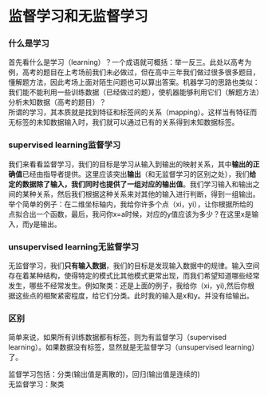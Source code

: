 # 监督学习和无监督学习

### 什么是学习

首先看什么是学习（learning）？一个成语就可概括：举一反三。此处以高考为例，高考的题目在上考场前我们未必做过，但在高中三年我们做过很多很多题目，懂解题方法，因此考场上面对陌生问题也可以算出答案。机器学习的思路也类似：我们能不能利用一些训练数据（已经做过的题），使机器能够利用它们（解题方法）分析未知数据（高考的题目）？  
所谓的学习，其本质就是找到特征和标签间的关系（mapping）。这样当有特征而无标签的未知数据输入时，我们就可以通过已有的关系得到未知数据标签。

### supervised learning监督学习

我们来看看监督学习，我们的目标是学习从输入到输出的映射关系，其中**输出的正确值**已经由指导者提供。这里应该突出**输出**（和无监督学习的区别之处），我们**给定的数据除了输入，我们同时也提供了一组对应的输出值**。我们学习输入和输出之间的某种关系，然后我们根据这种关系来对其他的输入进行判断，得到一组输出。举个简单的例子：在二维坐标轴内，我给你许多个点（xi，yi），让你根据所给的点拟合出一个函数，最后，我问你x=a时候，对应的y值应该为多少？在这里x是输入，而y是输出。

### unsupervised learning无监督学习

无监督学习，我们**只有输入数据**，我们的目标是发现输入数据中的规律。输入空间存在着某种结构，使得特定的模式比其他模式更常出现，而我们希望知道哪些经常发生，哪些不经常发生。例如聚类：还是上面的例子，我给你（xi，yi),然后你根据这些点的相聚紧密程度，给它们分类。此时我的输入是x和y。并没有给输出。

### 区别

简单来说，如果所有训练数据都有标签，则为有监督学习（supervised learning）。如果数据没有标签，显然就是无监督学习（unsupervised learning）了。  


监督学习包括：分类(输出值是离散的)，回归(输出值是连续的)  
无监督学习：聚类  